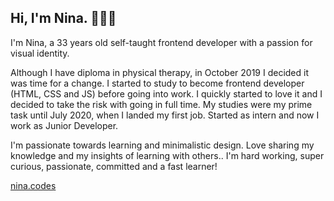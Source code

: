 ## Hi, I'm Nina. 👩🏻‍💻

I'm Nina, a 33 years old self-taught frontend developer with a passion for visual identity.

Although I have diploma in physical therapy, in October 2019 I decided it was time for a change. I started to study to become frontend developer (HTML, CSS and JS) before going into work. I quickly started to love it and I decided to take the risk with going in full time. My studies were my prime task until July 2020, when I landed my
first job. Started as intern and now I work as Junior Developer. 

I'm passionate towards learning and minimalistic design. Love sharing my knowledge and my insights of learning with others.. I'm hard working, super curious, passionate, committed and a fast learner!

[nina.codes](https://instagram.com/nina.codes)
